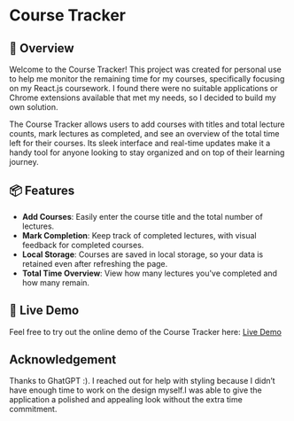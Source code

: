 # Course Tracker  

## 🚀 Overview  

Welcome to the Course Tracker! This project was created for personal use to help me monitor the remaining time for my courses, specifically focusing on my React.js coursework. I found there were no suitable applications or Chrome extensions available that met my needs, so I decided to build my own solution.  

The Course Tracker allows users to add courses with titles and total lecture counts, mark lectures as completed, and see an overview of the total time left for their courses. Its sleek interface and real-time updates make it a handy tool for anyone looking to stay organized and on top of their learning journey.  

## 📦 Features  

- **Add Courses**: Easily enter the course title and the total number of lectures.  
- **Mark Completion**: Keep track of completed lectures, with visual feedback for completed courses.  
- **Local Storage**: Courses are saved in local storage, so your data is retained even after refreshing the page.  
- **Total Time Overview**: View how many lectures you've completed and how many remain.  

## 🔗 Live Demo  

Feel free to try out the online demo of the Course Tracker here: [Live Demo](#)  

## Acknowledgement
Thanks to GhatGPT :). I reached out for help with styling because I didn’t have enough time to work on the design myself.I was able to give the application a polished and appealing look without the extra time commitment.
